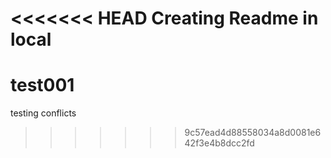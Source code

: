 <<<<<<< HEAD
Creating Readme in local
=======
# test001
testing conflicts
>>>>>>> 9c57ead4d88558034a8d0081e642f3e4b8dcc2fd
